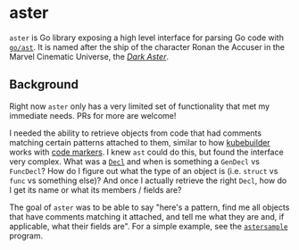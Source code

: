 # aster

`aster` is Go library exposing a high level interface for parsing Go code with
[`go/ast`](https://pkg.go.dev/go/ast). It is named after the ship of the character Ronan the Accuser
in the Marvel Cinematic Universe, the [_Dark
Aster_](https://marvelcinematicuniverse.fandom.com/wiki/Dark_Aster).

## Background

Right now `aster` only has a very limited set of functionality that met my immediate needs. PRs for
more are welcome!

I needed the ability to retrieve objects from code that had comments matching certain patterns
attached to them, similar to how [kubebuilder](https://github.com/kubernetes-sigs/kubebuilder) works
with [code markers](https://book.kubebuilder.io/reference/markers.html). I knew `ast` could do this,
but found the interface very complex. What was a [`Decl`](https://pkg.go.dev/go/ast#Decl) and when
is something a `GenDecl` vs `FuncDecl`? How do I figure out what the type of an object is (i.e.
`struct` vs `func` vs something else)? And once I actually retrieve the right `Decl`, how do I get
its name or what its members / fields are?

The goal of `aster` was to be able to say "here's a pattern, find me all objects that have
comments matching it attached, and tell me what they are and, if applicable, what their fields are".
For a simple example, see the [`astersample`](cmd/astersample/main.go) program.
